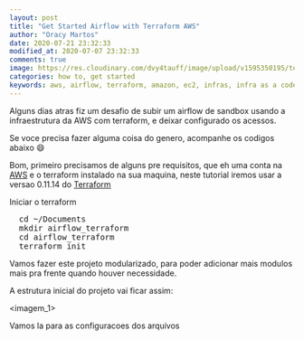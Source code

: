 ```yaml
---
layout: post
title: "Get Started Airflow with Terraform AWS"
author: "Oracy Martos"
date: 2020-07-21 23:32:33
modified_at: 2020-07-07 23:32:33
comments: true
image: https://res.cloudinary.com/dvy4tauff/image/upload/v1595350195/terraform_pvg0hk.png
categories: how to, get started 
keywords: aws, airflow, terraform, amazon, ec2, infras, infra as a code 
---
```


Alguns dias atras fiz um desafio de subir um airflow de sandbox usando a infraestrutura da AWS com terraform, e deixar configurado os acessos.

Se voce precisa fazer alguma coisa do genero, acompanhe os codigos abaixo 😄

Bom, primeiro precisamos de alguns pre requisitos, que eh uma conta na [AWS]({{site.url}}/blog/2020/how-to-aws-sign-up/) e o terraform instalado na sua maquina, neste tutorial iremos usar a versao 0.11.14 do [Terraform]({{site.url}}/blog/2020/how-to-install-terraform-0.11.14/)

Iniciar o terraform

<pre class="bash">
  cd ~/Documents
  mkdir airflow_terraform
  cd airflow_terraform
  terraform init
</pre>

Vamos fazer este projeto modularizado, para poder adicionar mais modulos mais pra frente quando houver necessidade.

A estrutura inicial do projeto vai ficar assim:

<imagem_1>

Vamos la para as configuracoes dos arquivos


